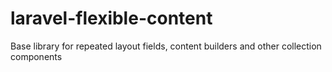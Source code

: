 # laravel-flexible-content
Base library for repeated layout fields, content builders and other collection components
